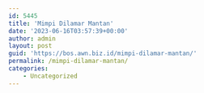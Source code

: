 ```yaml
---
id: 5445
title: 'Mimpi Dilamar Mantan'
date: '2023-06-16T03:57:39+00:00'
author: admin
layout: post
guid: 'https://bos.awn.biz.id/mimpi-dilamar-mantan/'
permalink: /mimpi-dilamar-mantan/
categories:
    - Uncategorized
---
```


